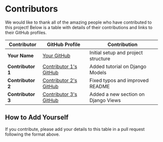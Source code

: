 # Contributors

We would like to thank all of the amazing people who have contributed to this project! Below is a table with details of their contributions and links to their GitHub profiles.

| Contributor | GitHub Profile | Contribution |
|-------------|----------------|--------------|
| **Your Name** | [Your GitHub](https://github.com/your-profile) | Initial setup and project structure |
| **Contributor 1** | [Contributor 1's GitHub](https://github.com/contributor1) | Added tutorial on Django Models |
| **Contributor 2** | [Contributor 2's GitHub](https://github.com/contributor2) | Fixed typos and improved README |
| **Contributor 3** | [Contributor 3's GitHub](https://github.com/contributor3) | Added a new section on Django Views |

## How to Add Yourself

If you contribute, please add your details to this table in a pull request following the format above.
